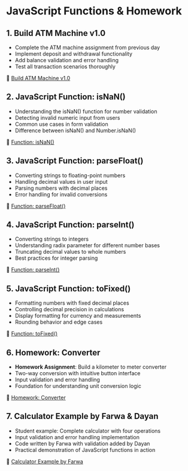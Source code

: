 # JavaScript Functions & Homework

## 1. Build ATM Machine v1.0

-   Complete the ATM machine assignment from previous day
-   Implement deposit and withdrawal functionality
-   Add balance validation and error handling
-   Test all transaction scenarios thoroughly

📖 [Build ATM Machine v1.0](01-build-atm-machine-v1.md)

## 2. JavaScript Function: isNaN()

-   Understanding the isNaN() function for number validation
-   Detecting invalid numeric input from users
-   Common use cases in form validation
-   Difference between isNaN() and Number.isNaN()

📖 [Function: isNaN()](<02-function-isNan().md>)

## 3. JavaScript Function: parseFloat()

-   Converting strings to floating-point numbers
-   Handling decimal values in user input
-   Parsing numbers with decimal places
-   Error handling for invalid conversions

📖 [Function: parseFloat()](<03-function-parseFloat().md>)

## 4. JavaScript Function: parseInt()

-   Converting strings to integers
-   Understanding radix parameter for different number bases
-   Truncating decimal values to whole numbers
-   Best practices for integer parsing

📖 [Function: parseInt()](<04-function-parseInt().md>)

## 5. JavaScript Function: toFixed()

-   Formatting numbers with fixed decimal places
-   Controlling decimal precision in calculations
-   Display formatting for currency and measurements
-   Rounding behavior and edge cases

📖 [Function: toFixed()](<05-function-toFixed().md>)

## 6. Homework: Converter

-   **Homework Assignment**: Build a kilometer to meter converter
-   Two-way conversion with intuitive button interface
-   Input validation and error handling
-   Foundation for understanding unit conversion logic

📖 [Homework: Converter](06-homework-converter.md)

## 7. Calculator Example by Farwa & Dayan

-   Student example: Complete calculator with four operations
-   Input validation and error handling implementation
-   Code written by Farwa with validation added by Dayan
-   Practical demonstration of JavaScript functions in action

📖 [Calculator Example by Farwa](07-calculator-farwa.md)
